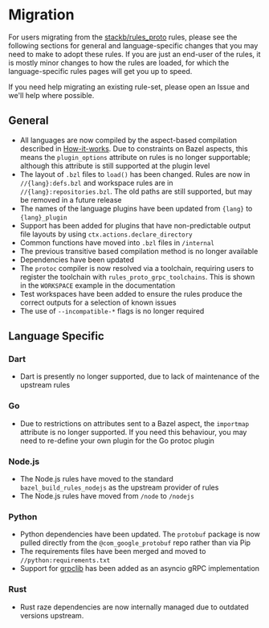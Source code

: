# Migration

For users migrating from the [stackb/rules_proto](https://github.com/stackb/rules_proto)
rules, please see the following sections for general and language-specific
changes that you may need to make to adopt these rules. If you are just an
end-user of the rules, it is mostly minor changes to how the rules are loaded,
for which the language-specific rules pages will get you up to speed. 

If you need help migrating an existing rule-set, please open an Issue and we'll
help where possible.


## General

- All languages are now compiled by the aspect-based compilation described in
  [How-it-works](#how-it-works). Due to constraints on Bazel aspects, this
  means the `plugin_options` attribute on rules is no longer supportable;
  although this attribute is still supported at the plugin level
- The layout of `.bzl` files to `load()` has been changed. Rules are now in
  `//{lang}:defs.bzl` and workspace rules are in `//{lang}:repositories.bzl`.
  The old paths are still supported, but may be removed in a future release
- The names of the language plugins have been updated from `{lang}` to
  `{lang}_plugin`
- Support has been added for plugins that have non-predictable output file
  layouts by using `ctx.actions.declare_directory`
- Common functions have moved into `.bzl` files in `/internal`
- The previous transitive based compilation method is no longer available
- Dependencies have been updated
- The `protoc` compiler is now resolved via a toolchain, requiring users to
  register the toolchain with `rules_proto_grpc_toolchains`. This is shown in
  the `WORKSPACE` example in the documentation
- Test workspaces have been added to ensure the rules produce the correct
  outputs for a selection of known issues
- The use of `--incompatible-*` flags is no longer required

  
## Language Specific

### Dart

- Dart is presently no longer supported, due to lack of maintenance of the
  upstream rules

### Go

- Due to restrictions on attributes sent to a Bazel aspect, the `importmap`
  attribute is no longer supported. If you need this behaviour, you may need to
  re-define your own plugin for the Go protoc plugin


### Node.js

- The Node.js rules have moved to the standard `bazel_build_rules_nodejs` as
  the upstream provider of rules
- The Node.js rules have moved from `/node` to `/nodejs`


### Python

- Python dependencies have been updated. The `protobuf` package is now pulled
  directly from the `@com_google_protobuf` repo rather than via Pip
- The requirements files have been merged and moved to
  `//python:requirements.txt`
- Support for [grpclib](https://github.com/vmagamedov/grpclib) has been added as
  an asyncio gRPC implementation


### Rust

- Rust raze dependencies are now internally managed due to outdated versions
  upstream.
